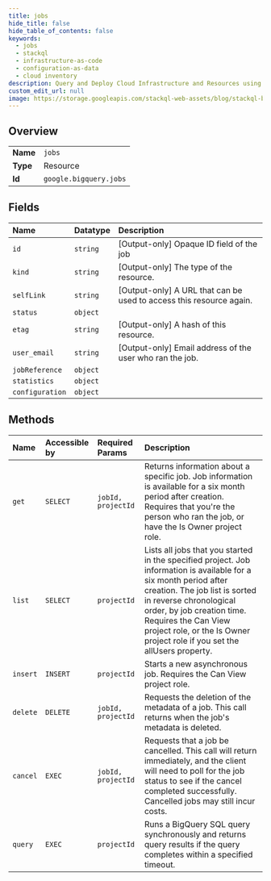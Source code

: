 ```yaml
---
title: jobs
hide_title: false
hide_table_of_contents: false
keywords:
  - jobs
  - stackql
  - infrastructure-as-code
  - configuration-as-data
  - cloud inventory
description: Query and Deploy Cloud Infrastructure and Resources using SQL
custom_edit_url: null
image: https://storage.googleapis.com/stackql-web-assets/blog/stackql-blog-post-featured-image.png
---
```

  
    

## Overview
<table><tbody>
<tr><td><b>Name</b></td><td><code>jobs</code></td></tr>
<tr><td><b>Type</b></td><td>Resource</td></tr>
<tr><td><b>Id</b></td><td><code>google.bigquery.jobs</code></td></tr>
</tbody></table>

## Fields
| Name | Datatype | Description |
|:-----|:---------|:------------|
| `id` | `string` | [Output-only] Opaque ID field of the job |
| `kind` | `string` | [Output-only] The type of the resource. |
| `selfLink` | `string` | [Output-only] A URL that can be used to access this resource again. |
| `status` | `object` |  |
| `etag` | `string` | [Output-only] A hash of this resource. |
| `user_email` | `string` | [Output-only] Email address of the user who ran the job. |
| `jobReference` | `object` |  |
| `statistics` | `object` |  |
| `configuration` | `object` |  |
## Methods
| Name | Accessible by | Required Params | Description |
|:-----|:--------------|:----------------|:------------|
| `get` | `SELECT` | `jobId, projectId` | Returns information about a specific job. Job information is available for a six month period after creation. Requires that you're the person who ran the job, or have the Is Owner project role. |
| `list` | `SELECT` | `projectId` | Lists all jobs that you started in the specified project. Job information is available for a six month period after creation. The job list is sorted in reverse chronological order, by job creation time. Requires the Can View project role, or the Is Owner project role if you set the allUsers property. |
| `insert` | `INSERT` | `projectId` | Starts a new asynchronous job. Requires the Can View project role. |
| `delete` | `DELETE` | `jobId, projectId` | Requests the deletion of the metadata of a job. This call returns when the job's metadata is deleted. |
| `cancel` | `EXEC` | `jobId, projectId` | Requests that a job be cancelled. This call will return immediately, and the client will need to poll for the job status to see if the cancel completed successfully. Cancelled jobs may still incur costs. |
| `query` | `EXEC` | `projectId` | Runs a BigQuery SQL query synchronously and returns query results if the query completes within a specified timeout. |
